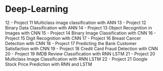 # Deep-Learning

12 - Project 11 Multiclass image classification with ANN
13 - Project 12 Binary Data Classification with ANN
14 - Project 13 Object Recognition in Images with CNN
15 - Project 14 Binary Image Classification with CNN
16 - Project 15 Digit Recognition with CNN
17 - Project 16 Breast Cancer Detection with CNN
18 - Project 17 Predicting the Bank Customer Satisfaction with CNN
19 - Project 18 Credit Card Fraud Detection with CNN
20 - Project 19 IMDB Review Classification with RNN LSTM
21 - Project 20 Multiclass Image Classification with RNN LSTM
22 - Project 21 Google Stock Price Prediction with RNN and LSTM
